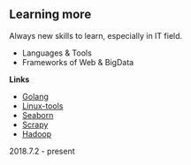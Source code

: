 ## Learning more
Always new skills to learn, especially in IT field.
- Languages & Tools
- Frameworks of Web & BigData

**Links**
- [Golang](https://tour.golang.org/welcome/1)
- [Linux-tools](https://linuxtools-rst.readthedocs.io/zh_CN/latest/index.html)
- [Seaborn](http://seaborn.pydata.org/introduction.html)
- [Scrapy](https://doc.scrapy.org/en/latest/intro/tutorial.html)
- [Hadoop](https://www.w3cschool.cn/hadoop/fgr61jyf.html)

2018.7.2 - present
